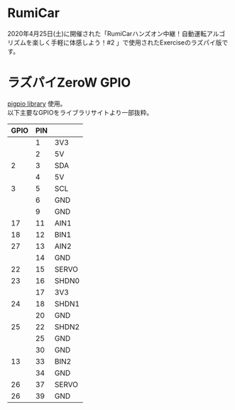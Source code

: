 # RumiCar
2020年4月25日(土)に開催された「RumiCarハンズオン中継！自動運転アルゴリズムを楽しく手軽に体感しよう！#2 」で使用されたExerciseのラズパイ版です。

# ラズパイZeroW GPIO

[pigpio library](http://abyz.me.uk/rpi/pigpio/index.html) 使用。  
以下主要なGPIOをライブラリサイトより一部抜粋。

| GPIO | PIN |       |
| ---- | --- | ----- |
|      | 1   | 3V3   |
|      | 2   | 5V    |
| 2    | 3   | SDA   |
|      | 4   | 5V    |
| 3    | 5   | SCL   |
|      | 6   | GND   |
|      | 9   | GND   |
| 17   | 11  | AIN1  |
| 18   | 12  | BIN1  |
| 27   | 13  | AIN2  |
|      | 14  | GND   |
| 22   | 15  | SERVO |
| 23   | 16  | SHDN0 |
|      | 17  | 3V3   |
| 24   | 18  | SHDN1 |
|      | 20  | GND   |
| 25   | 22  | SHDN2 |
|      | 25  | GND   |
|      | 30  | GND   |
| 13   | 33  | BIN2  |
|      | 34  | GND   |
| 26   | 37  | SERVO |
| 26   | 39  | GND   |

